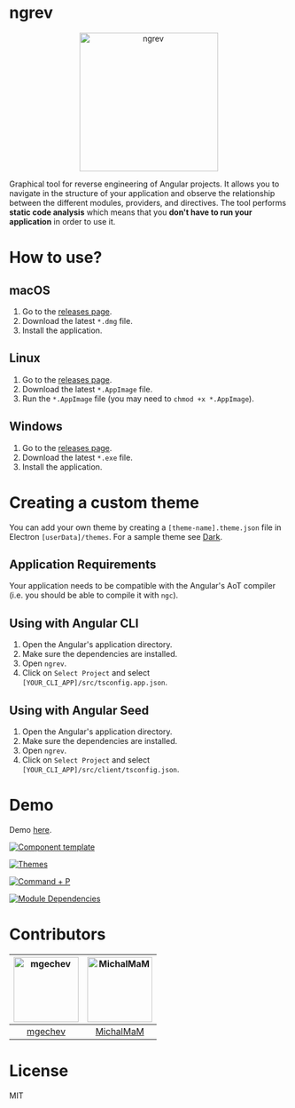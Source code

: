 # ngrev

<p align="center">
  <img src="https://raw.githubusercontent.com/mgechev/ngrev/master/build/ngrev-512.png" alt="ngrev" width="250">
</p>

Graphical tool for reverse engineering of Angular projects. It allows you to navigate in the structure of your application and observe the relationship between the different modules, providers, and directives. The tool performs **static code analysis** which means that you **don't have to run your application** in order to use it.

# How to use?

## macOS

1.  Go to the [releases page](https://github.com/mgechev/ngrev/releases).
2.  Download the latest `*.dmg` file.
3.  Install the application.

## Linux

1.  Go to the [releases page](https://github.com/mgechev/ngrev/releases).
2.  Download the latest `*.AppImage` file.
3.  Run the `*.AppImage` file (you may need to `chmod +x *.AppImage`).

## Windows

1.  Go to the [releases page](https://github.com/mgechev/ngrev/releases).
2.  Download the latest `*.exe` file.
3.  Install the application.

# Creating a custom theme

You can add your own theme by creating a `[theme-name].theme.json` file in Electron `[userData]/themes`. For a sample theme see [Dark](https://github.com/mgechev/ngrev/blob/master/app/dark.theme.json).

## Application Requirements

Your application needs to be compatible with the Angular's AoT compiler (i.e. you should be able to compile it with `ngc`).

## Using with Angular CLI

1.  Open the Angular's application directory.
2.  Make sure the dependencies are installed.
3.  Open `ngrev`.
4.  Click on `Select Project` and select `[YOUR_CLI_APP]/src/tsconfig.app.json`.

## Using with Angular Seed

1.  Open the Angular's application directory.
2.  Make sure the dependencies are installed.
3.  Open `ngrev`.
4.  Click on `Select Project` and select `[YOUR_CLI_APP]/src/client/tsconfig.json`.

# Demo

Demo [here](https://www.youtube.com/watch?v=sKdsxdeLWjM).

<a href="https://raw.githubusercontent.com/mgechev/ngrev/master/assets/1.png" target="_blank"><img src="https://raw.githubusercontent.com/mgechev/ngrev/master/assets/1.png" alt="Component template"/></a>

<a href="https://raw.githubusercontent.com/mgechev/ngrev/master/assets/2.png" target="_blank"><img src="https://raw.githubusercontent.com/mgechev/ngrev/master/assets/2.png" alt="Themes"></a>

<a href="https://raw.githubusercontent.com/mgechev/ngrev/master/assets/3.png" target="_blank"><img src="https://raw.githubusercontent.com/mgechev/ngrev/master/assets/3.png" alt="Command + P"></a>

<a href="https://raw.githubusercontent.com/mgechev/ngrev/master/assets/4.png" target="_blank"><img src="https://raw.githubusercontent.com/mgechev/ngrev/master/assets/4.png" alt="Module Dependencies"></a>

# Contributors

| [<img alt="mgechev" src="https://avatars1.githubusercontent.com/u/455023?v=4&s=117" width="117">](https://github.com/mgechev) | [<img alt="MichalMaM" src="https://avatars0.githubusercontent.com/u/417576?v=4&s=117" width="117">](https://github.com/MichalMaM) |
| :---------------------------------------------------------------------------------------------------------------------------: | :-------------------------------------------------------------------------------------------------------------------------------: |
|                                             [mgechev](https://github.com/mgechev)                                             |                                             [MichalMaM](https://github.com/MichalMaM)                                             |

# License

MIT
